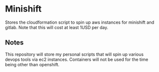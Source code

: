 # Minishift
Stores the cloudformation script to spin up aws instances for minishift and gitlab. Note that this will cost at least 1USD per day.

## Notes
This repository will store my personal scripts that will spin up various devops tools via ec2 instances. Containers will not be used for the time being other than openshift.
